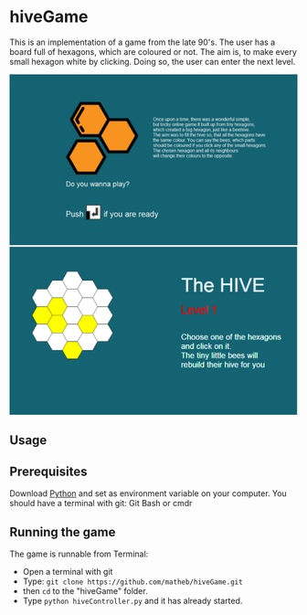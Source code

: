 # hiveGame

This is an implementation of a game from the late 90's. The user has a board full of hexagons, which are coloured or not.
The aim is, to make every small hexagon white by clicking. Doing so, the user can enter the next level.

![cover](assets/start.PNG) 
![board](assets/board.PNG) 

## Usage

## Prerequisites  
Download [Python](https://www.python.org/) and set as environment variable on your computer.
You should have a terminal with git: Git Bash or cmdr

## Running the game  
The game is runnable from Terminal:
 -  Open a terminal with git 
 -  Type: `git clone https://github.com/matheb/hiveGame.git`
 -  then `cd` to the "hiveGame" folder.
 -  Type `python hiveController.py` and it has already started.
